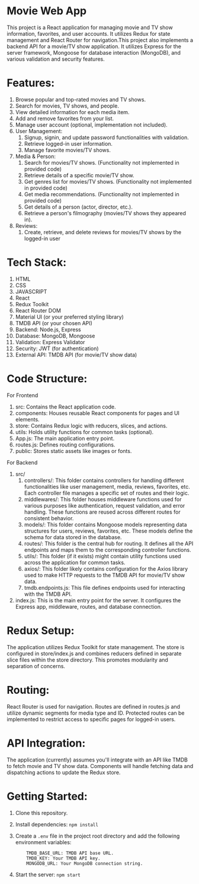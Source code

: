# Movie Web App

This project is a React application for managing movie and TV show information, favorites, and user accounts. It utilizes Redux for state management and React Router for navigation.This project also implements a backend API for a movie/TV show application. It utilizes Express for the server framework, Mongoose for database interaction (MongoDB), and various validation and security features.

# Features:

1. Browse popular and top-rated movies and TV shows.
2. Search for movies, TV shows, and people.
3. View detailed information for each media item.
4. Add and remove favorites from your list.
5. Manage user account (optional, implementation not included).
6. User Management:
   1. Signup, signin, and update password functionalities with validation.
   2. Retrieve logged-in user information.
   3. Manage favorite movies/TV shows.
7. Media & Person:
   1. Search for movies/TV shows. (Functionality not implemented in provided code)
   2. Retrieve details of a specific movie/TV show.
   3. Get genres list for movies/TV shows. (Functionality not implemented in provided code)
   4. Get media recommendations. (Functionality not implemented in provided code)
   5. Get details of a person (actor, director, etc.).
   6. Retrieve a person's filmography (movies/TV shows they appeared in).
8. Reviews:
   1. Create, retrieve, and delete reviews for movies/TV shows by the logged-in user

# Tech Stack:

1. HTML
2. CSS
3. JAVASCRIPT
4. React
5. Redux Toolkit
6. React Router DOM
7. Material UI (or your preferred styling library)
8. TMDB API (or your chosen API)
9. Backend: Node.js, Express
10. Database: MongoDB, Mongoose
11. Validation: Express Validator
12. Security: JWT (for authentication)
13. External API: TMDB API (for movie/TV show data)

# Code Structure:
For Frontend
1. src: Contains the React application code.
2. components: Houses reusable React components for pages and UI elements.
3. store: Contains Redux logic with reducers, slices, and actions.
4. utils: Holds utility functions for common tasks (optional).
5. App.js: The main application entry point.
6. routes.js: Defines routing configurations.
7. public: Stores static assets like images or fonts.

For Backend
1. src/
   1. controllers/: This folder contains controllers for handling different functionalities like user management, media, reviews, favorites, etc. Each controller file manages a specific set of routes and their logic.
   2. middlewares/: This folder houses middleware functions used for various purposes like authentication, request validation, and error handling. These functions are reused across different routes for consistent behavior.
   3. models/: This folder contains Mongoose models representing data structures for users, reviews, favorites, etc. These models define the schema for data stored in the database.
   4. routes/: This folder is the central hub for routing. It defines all the API endpoints and maps them to the corresponding controller functions.
   5. utils/: This folder (if it exists) might contain utility functions used across the application for common tasks.
   6. axios/: This folder likely contains configuration for the Axios library used to make HTTP requests to the TMDB API for movie/TV show data.
   7. tmdb.endpoints.js: This file defines endpoints used for interacting with the TMDB API.
2. index.js: This is the main entry point for the server. It configures the Express app, middleware, routes, and database connection.

# Redux Setup:

The application utilizes Redux Toolkit for state management. The store is configured in store/index.js and combines reducers defined in separate slice files within the store directory. This promotes modularity and separation of concerns.

# Routing:

React Router is used for navigation. Routes are defined in routes.js and utilize dynamic segments for media type and ID. Protected routes can be implemented to restrict access to specific pages for logged-in users.

# API Integration:

The application (currently) assumes you'll integrate with an API like TMDB to fetch movie and TV show data. Components will handle fetching data and dispatching actions to update the Redux store.

# Getting Started:

1. Clone this repository.

2. Install dependencies:
   ``` npm install ```

3. Create a ```.env``` file in the project root directory and add the following environment variables:
   
    ``` MONGODB_URL: Your MongoDB connection string.
        TMDB_BASE_URL: TMDB API base URL.
        TMDB_KEY: Your TMDB API key.
        MONGODB_URL: Your MongoDB connection string.
    ```
4. Start the server:
   ``` npm start ```
   
